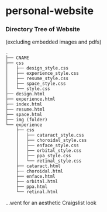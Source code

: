 # personal-website

### Directory Tree of Website
(excluding embedded images and pdfs)

````
.
├── CNAME
├── css
│   ├── design_style.css
│   ├── experience_style.css
│   ├── resume_style.css
│   ├── space_style.css
│   └── style.css
├── design.html
├── experience.html
├── index.html
├── resume.html
├── space.html
├── img (folder)
└── experience
    ├── css
    │   ├── cataract_style.css
    │   ├── choroidal_style.css
    │   ├── enface_style.css
    │   ├── orbital_style.css
    │   ├── ppa_style.css
    │   └── retinal_style.css
    ├── cataract.html
    ├── choroidal.html
    ├── enface.html
    ├── orbital.html
    ├── ppa.html
    └── retinal.html

````

...went for an aesthetic Craigslist look
